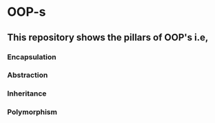 # OOP-s
## This repository shows the pillars of OOP's i.e, 
### Encapsulation
### Abstraction
### Inheritance
### Polymorphism
